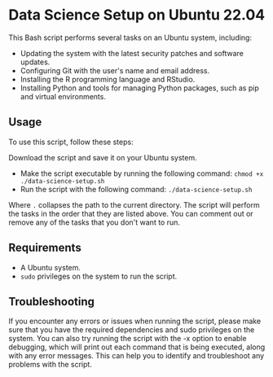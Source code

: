 # Data Science Setup on Ubuntu 22.04

This Bash script performs several tasks on an Ubuntu system, including:

* Updating the system with the latest security patches and software updates.
* Configuring Git with the user's name and email address.
* Installing the R programming language and RStudio.
* Installing Python and tools for managing Python packages, such as pip and virtual environments.

## Usage

To use this script, follow these steps:

Download the script and save it on your Ubuntu system.
* Make the script executable by running the following command: `chmod +x ./data-science-setup.sh`
* Run the script with the following command: `./data-science-setup.sh`

Where `.` collapses the path to the current directory. The script will perform the tasks in the order that they are listed above. You can comment out or remove any of the tasks that you don't want to run.

## Requirements

* A Ubuntu system.
* `sudo` privileges on the system to run the script.

## Troubleshooting
If you encounter any errors or issues when running the script, please make sure that you have the required dependencies and sudo privileges on the system. You can also try running the script with the -x option to enable debugging, which will print out each command that is being executed, along with any error messages. This can help you to identify and troubleshoot any problems with the script.






